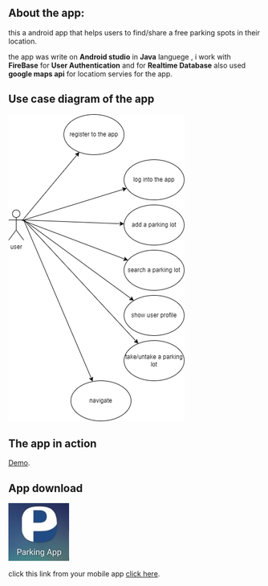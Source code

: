 ## About the app:
this a android app that helps users to find/share a free parking spots in their location.

the app was write on **Android studio** in **Java** languege , i work with **FireBase** for **User Authentication** and for **Realtime Database**
also used **google maps api** for locatiom servies for the app.

## Use case diagram of the app
![use case diagram](https://github.com/nikaloamashvili/Parking-App/blob/master/Untitled%20Diagram.drawio.png)

## The app in action
[Demo](https://youtu.be/RjRSpsUbEj4).

## App download
![Parking App](https://github.com/nikaloamashvili/Parking-App/blob/master/52525647-157b-43b9-a618-254d60645c03.jpg)

click this link from your mobile app [click here](https://github.com/nikaloamashvili/Parking-App/blob/master/app-debug.apk?raw=true).


